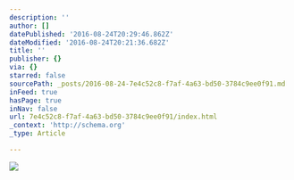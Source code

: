 ```yaml
---
description: ''
author: []
datePublished: '2016-08-24T20:29:46.862Z'
dateModified: '2016-08-24T20:21:36.682Z'
title: ''
publisher: {}
via: {}
starred: false
sourcePath: _posts/2016-08-24-7e4c52c8-f7af-4a63-bd50-3784c9ee0f91.md
inFeed: true
hasPage: true
inNav: false
url: 7e4c52c8-f7af-4a63-bd50-3784c9ee0f91/index.html
_context: 'http://schema.org'
_type: Article

---
```

![](https://the-grid-user-content.s3-us-west-2.amazonaws.com/901b61d7-2135-4a9a-9229-8565195d17c0.jpg)